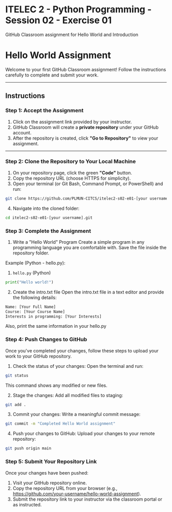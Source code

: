 # ITELEC 2 - Python Programming - Session 02 - Exercise 01
GitHub Classroom assignment for Hello World and Introduction

# **Hello World Assignment**

Welcome to your first GitHub Classroom assignment! Follow the instructions carefully to complete and submit your work.

---

## **Instructions**

### **Step 1: Accept the Assignment**

1. Click on the assignment link provided by your instructor.
2. GitHub Classroom will create a **private repository** under your GitHub account.
3. After the repository is created, click **"Go to Repository"** to view your assignment.

---

### **Step 2: Clone the Repository to Your Local Machine**

1. On your repository page, click the green **"Code"** button.
2. Copy the repository URL (choose HTTPS for simplicity).
3. Open your terminal (or Git Bash, Command Prompt, or PowerShell) and run:

```bash
git clone https://github.com/PLMUN-CITCS/itelec2-s02-e01-[your username].git
```

4. Navigate into the cloned folder:

```bash
cd itelec2-s02-e01-[your username].git
```

### **Step 3: Complete the Assignment**

1. Write a "Hello World" Program
Create a simple program in any programming language you are comfortable with. Save the file inside the repository folder.

Example (Python - hello.py):

1. `hello.py` (Python)
```python
print("Hello world!")
```

2. Create the intro.txt file
Open the intro.txt file in a text editor and provide the following details:
```txt
Name: [Your Full Name]
Course: [Your Course Name]
Interests in programming: [Your Interests]
```
Also, print the same information in your hello.py

### **Step 4: Push Changes to GitHub**
Once you've completed your changes, follow these steps to upload your work to your GitHub repository.

1. Check the status of your changes:
Open the terminal and run:

```bash
git status
```
This command shows any modified or new files.

2. Stage the changes:
Add all modified files to staging:

```bash
git add .
```

3. Commit your changes:
Write a meaningful commit message:

```bash
git commit -m "Completed Hello World assignment"
```

4. Push your changes to GitHub:
Upload your changes to your remote repository:

```bash
git push origin main
```

### **Step 5: Submit Your Repository Link**
Once your changes have been pushed:
1. Visit your GitHub repository online.
2. Copy the repository URL from your browser (e.g., https://github.com/your-username/hello-world-assignment).
3. Submit the repository link to your instructor via the classroom portal or as instructed.

